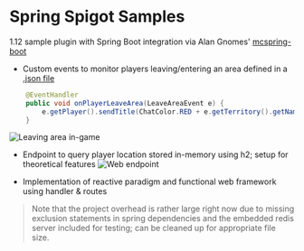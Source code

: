 # Spring Spigot Samples
1.12 sample plugin with Spring Boot integration via Alan Gnomes' [mcspring-boot](https://github.com/Alan-Gomes/mcspring-boot)

* Custom events to monitor players leaving/entering an area defined in a  [.json file](spigot-track/src/main/resources/territories.json)

```java
    @EventHandler
    public void onPlayerLeaveArea(LeaveAreaEvent e) {
        e.getPlayer().sendTitle(ChatColor.RED + e.getTerritory().getName(), "Goodbye!", 10, 20, 10);
    }
 ```
 
 ![Leaving area in-game](https://i.imgur.com/e9yUwso.png)

* Endpoint to query player location stored in-memory using h2; setup for theoretical features
![Web endpoint](https://i.imgur.com/mIY4yDb.png)

* Implementation of reactive paradigm and functional web framework using handler & routes

> Note that the project overhead is rather large right now due to missing exclusion statements in spring dependencies and the embedded redis server included for testing; can be cleaned up for appropriate file size.
